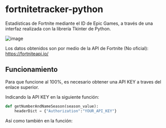 # fortnitetracker-python

Estadísticas de Fortnite mediante el ID de Epic Games, a través de una interfaz realizada con la librería Tkinter de Python.

![image](https://user-images.githubusercontent.com/70301117/211180595-d070ea56-eb24-4c3c-92f4-841165e17517.png)

Los datos obtenidos son por medio de la API de Fortnite (No oficial):
https://fortniteapi.io/

## Funcionamiento

Para que funcione al 100%, es necesario obtener una API KEY a traves del enlace superior.

Indicando la API KEY en la siguiente función:

```python
def getNumberAndNameSeason(season_value):
    headerDict = {"Authorization":"YOUR_API_KEY"}
```

Así como también en la función:

